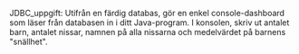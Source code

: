 JDBC_uppgift: Utifrån en färdig databas, gör en enkel console-dashboard som läser från databasen in i ditt Java-program. I konsolen, skriv ut antalet barn, antalet nissar, namnen på alla nissarna och medelvärdet på barnens "snällhet".